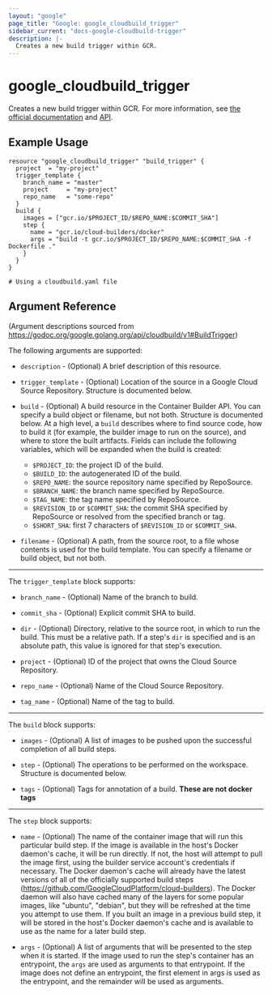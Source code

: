 ```yaml
---
layout: "google"
page_title: "Google: google_cloudbuild_trigger"
sidebar_current: "docs-google-cloudbuild-trigger"
description: |-
  Creates a new build trigger within GCR.
---
```


# google_cloudbuild_trigger

Creates a new build trigger within GCR. For more information, see
[the official documentation](https://cloud.google.com/container-builder/docs/running-builds/automate-builds)
and
[API](https://godoc.org/google.golang.org/api/cloudbuild/v1#BuildTrigger).

## Example Usage

```hcl
resource "google_cloudbuild_trigger" "build_trigger" {
  project  = "my-project"
  trigger_template {
    branch_name = "master"
    project     = "my-project"
    repo_name   = "some-repo"
  }
  build {
    images = ["gcr.io/$PROJECT_ID/$REPO_NAME:$COMMIT_SHA"]
    step {
      name = "gcr.io/cloud-builders/docker"
      args = "build -t gcr.io/$PROJECT_ID/$REPO_NAME:$COMMIT_SHA -f Dockerfile ."
    }
  }
}

# Using a cloudbuild.yaml file
```

## Argument Reference

(Argument descriptions sourced from https://godoc.org/google.golang.org/api/cloudbuild/v1#BuildTrigger)

The following arguments are supported:

* `description` - (Optional) A brief description of this resource.

* `trigger_template` - (Optional) Location of the source in a Google
  Cloud Source Repository. Structure is documented below.

* `build` - (Optional) A build resource in the Container Builder API. You can
  specify a build object or filename, but not both.
  Structure is documented below. At a high
  level, a `build` describes where to find source code, how to build it (for
  example, the builder image to run on the source), and where to store
  the built artifacts. Fields can include the following variables, which
  will be expanded when the build is created:

  * `$PROJECT_ID`: the project ID of the build.
  * `$BUILD_ID`: the autogenerated ID of the build.
  * `$REPO_NAME`: the source repository name specified by RepoSource.
  * `$BRANCH_NAME`: the branch name specified by RepoSource.
  * `$TAG_NAME`: the tag name specified by RepoSource.
  * `$REVISION_ID` or `$COMMIT_SHA`: the commit SHA specified by RepoSource
    or resolved from the specified branch or tag.
  * `$SHORT_SHA`: first 7 characters of `$REVISION_ID` or `$COMMIT_SHA`.

* `filename` - (Optional) A path, from the source root, to a file whose contents is
  used for the build template. You can specify a filename or build object, but not both.

---

The `trigger_template` block supports:

* `branch_name` - (Optional) Name of the branch to build.

* `commit_sha` - (Optional) Explicit commit SHA to build.

* `dir` - (Optional) Directory, relative to the source root, in which to run
  the build. This must be a relative path. If a step's `dir` is specified and
  is an absolute path, this value is ignored for that step's execution.

* `project` - (Optional) ID of the project that owns the Cloud Source Repository.

* `repo_name` - (Optional) Name of the Cloud Source Repository.

* `tag_name` - (Optional) Name of the tag to build.

---

The `build` block supports:

* `images` - (Optional) A list of images to be pushed upon the successful
  completion of all build steps.

* `step` - (Optional) The operations to be performed on the workspace.
  Structure is documented below.

* `tags` - (Optional) Tags for annotation of a build. **These are not docker tags**

---

The `step` block supports:

* `name` - (Optional) The name of the container image that will run this
  particular build step. If the image is available in the host's Docker
  daemon's cache, it will be run directly. If not, the host will attempt to
  pull the image first, using the builder service account's credentials if
  necessary. The Docker daemon's cache will already have the latest versions
  of all of the officially supported build steps
  (https://github.com/GoogleCloudPlatform/cloud-builders).
  The Docker daemon will also have cached many of the layers for some popular
  images, like "ubuntu", "debian", but they will be refreshed at the time you
  attempt to use them. If you built an image in a previous build step, it will
  be stored in the host's Docker daemon's cache and is available to use as
  the name for a later build step.

* `args` - (Optional) A list of arguments that will be presented to the step
  when it is started. If the image used to run the step's container has an
  entrypoint, the `args` are used as arguments to that entrypoint. If the image
  does not define an entrypoint, the first element in args is used as the
  entrypoint, and the remainder will be used as arguments.
